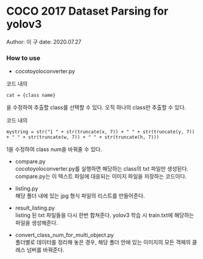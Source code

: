 # COCO 2017 Dataset Parsing for yolov3
Author: 이  구
date: 2020.07.27

### How to use
* cocotoyoloconverter.py   
 
코드 내의 
```(python3)
cat = {class name}
```
을 수정하여 추출할 class를 선택할 수 있다. 오직 하나의 class만 추출할 수 있다.

코드 내의 
```(python3)
mystring = str("1 " + str(truncate(x, 7)) + " " + str(truncate(y, 7)) + " " + str(truncate(w, 7)) + " " + str(truncate(h, 7)))
```
1을 수정하여 class num을 바꿔줄 수 있다.   

* compare.py   
cocotoyoloconverter.py를 실행하면 해당하는 class의 txt 파일만 생성된다. compare.py는 이 텍스트 파일에 대응되는 이미지 파일을 저장하는 코드이다.

* listing.py   
해당 폴더 내에 있는 jpg 형식 파일의 리스트를 만들어준다.    

* result_listing.py     
listing 된 txt 파일들을 다시 한번 합쳐준다. yolov3 학습 시 train.txt에 해당하는 파일을 생성해준다.      

* convert_class_num_for_multi_object.py   
폴더별로 데이터를 정리해 놓은 경우, 해당 폴더 안에 있는 이미지의 모든 객체의 클래스 넘버를 바꿔준다.


